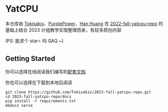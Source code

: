 # YatCPU

本仓库由 [Tokisakix](https://github.com/Tokisakix)、[PurplePower](https://github.com/PurplePower)、[Han Huang](https://github.com/HHTheBest) 在 [2022-fall-yatcpu-repo](https://github.com/hrpccs/2022-fall-yatcpu-repo) 的基础上结合 2023 计组教学实情整理而来，有较多原创内容

(PS: 能求个 star⭐ 吗 QAQ ~)

## Getting Started

你可以选择在线阅读我们编写的[配套文档](http://www.tokisakix.cn/2023-Fall-YatCPU-Docs/)

你也可以选择在下载到本地后阅读
```
git clone https://github.com/Tokisakix/2023-fall-yatcpu-repo.git
cd 2023-fall-yatcpu-repo/docs
pip install -r requirements.txt
mkdocs serve
```